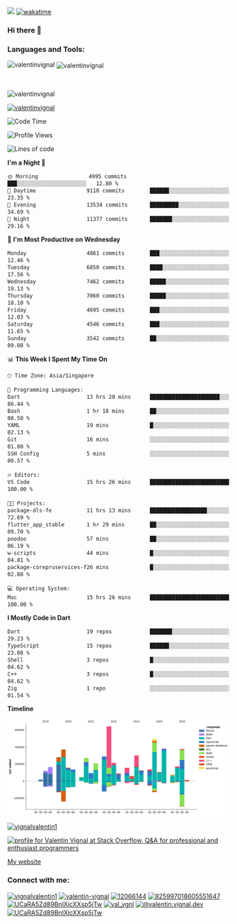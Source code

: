 
![](https://komarev.com/ghpvc/?username=valentinvignal&label=Profile%20views&color=0e75b6&style=flat)
[![wakatime](https://wakatime.com/badge/user/a700230c-ba51-4378-8fbc-fbcb542401ed.svg)](https://wakatime.com/@a700230c-ba51-4378-8fbc-fbcb542401ed)

### Hi there 👋

<h3 align="left">Languages and Tools:</h3>


<p><img align="left" src="https://github-readme-stats.vercel.app/api?username=ValentinVignal&count_private=true&show_icons=true&theme=dark" alt="valentinvignal" /></p>

<p>&nbsp;<img align="center" src="https://github-readme-stats.vercel.app/api/top-langs/?username=ValentinVignal&hide=jupyter%20notebook&layout=compact&theme=dark" alt="valentinvignal" /></p>

<br/>

<p><img align="center" src="https://github-readme-streak-stats.herokuapp.com/?user=valentinvignal&theme=dark" alt="valentinvignal" /></p>


<p align="left"> <a href="https://github.com/ryo-ma/github-profile-trophy"><img src="https://github-profile-trophy.vercel.app/?username=valentinvignal&theme=darkhub" alt="valentinvignal" /></a> </p>

<!--START_SECTION:waka-->
![Code Time](http://img.shields.io/badge/Code%20Time-3%2C697%20hrs%2042%20mins-blue)

![Profile Views](http://img.shields.io/badge/Profile%20Views-0-blue)

![Lines of code](https://img.shields.io/badge/From%20Hello%20World%20I%27ve%20Written-5.5%20million%20lines%20of%20code-blue)

**I'm a Night 🦉** 

```text
🌞 Morning                4995 commits        ███░░░░░░░░░░░░░░░░░░░░░░   12.80 % 
🌆 Daytime                9110 commits        ██████░░░░░░░░░░░░░░░░░░░   23.35 % 
🌃 Evening                13534 commits       █████████░░░░░░░░░░░░░░░░   34.69 % 
🌙 Night                  11377 commits       ███████░░░░░░░░░░░░░░░░░░   29.16 % 
```
📅 **I'm Most Productive on Wednesday** 

```text
Monday                   4861 commits        ███░░░░░░░░░░░░░░░░░░░░░░   12.46 % 
Tuesday                  6850 commits        ████░░░░░░░░░░░░░░░░░░░░░   17.56 % 
Wednesday                7462 commits        █████░░░░░░░░░░░░░░░░░░░░   19.13 % 
Thursday                 7060 commits        █████░░░░░░░░░░░░░░░░░░░░   18.10 % 
Friday                   4695 commits        ███░░░░░░░░░░░░░░░░░░░░░░   12.03 % 
Saturday                 4546 commits        ███░░░░░░░░░░░░░░░░░░░░░░   11.65 % 
Sunday                   3542 commits        ██░░░░░░░░░░░░░░░░░░░░░░░   09.08 % 
```


📊 **This Week I Spent My Time On** 

```text
🕑︎ Time Zone: Asia/Singapore

💬 Programming Languages: 
Dart                     13 hrs 20 mins      ██████████████████████░░░   86.44 % 
Bash                     1 hr 18 mins        ██░░░░░░░░░░░░░░░░░░░░░░░   08.50 % 
YAML                     19 mins             █░░░░░░░░░░░░░░░░░░░░░░░░   02.13 % 
Git                      16 mins             ░░░░░░░░░░░░░░░░░░░░░░░░░   01.80 % 
SSH Config               5 mins              ░░░░░░░░░░░░░░░░░░░░░░░░░   00.57 % 

🔥 Editors: 
VS Code                  15 hrs 26 mins      █████████████████████████   100.00 % 

🐱‍💻 Projects: 
package-dls-fe           11 hrs 13 mins      ██████████████████░░░░░░░   72.69 % 
flutter_app_stable       1 hr 29 mins        ██░░░░░░░░░░░░░░░░░░░░░░░   09.70 % 
poodoo                   57 mins             ██░░░░░░░░░░░░░░░░░░░░░░░   06.19 % 
w-scripts                44 mins             █░░░░░░░░░░░░░░░░░░░░░░░░   04.81 % 
package-corepruservices-f26 mins             █░░░░░░░░░░░░░░░░░░░░░░░░   02.88 % 

💻 Operating System: 
Mac                      15 hrs 26 mins      █████████████████████████   100.00 % 
```

**I Mostly Code in Dart** 

```text
Dart                     19 repos            ███████░░░░░░░░░░░░░░░░░░   29.23 % 
TypeScript               15 repos            ██████░░░░░░░░░░░░░░░░░░░   23.08 % 
Shell                    3 repos             █░░░░░░░░░░░░░░░░░░░░░░░░   04.62 % 
C++                      3 repos             █░░░░░░░░░░░░░░░░░░░░░░░░   04.62 % 
Zig                      1 repo              ░░░░░░░░░░░░░░░░░░░░░░░░░   01.54 % 
```



**Timeline**

![Lines of Code chart](https://raw.githubusercontent.com/ValentinVignal/ValentinVignal/main/assets/bar_graph.png)


<!--END_SECTION:waka-->

<p align="left"> <a href="https://twitter.com/vignalvalentin1" target="blank"><img src="https://img.shields.io/twitter/follow/vignalvalentin1?logo=twitter" alt="vignalvalentin1" /></a> </p>

<a href="https://stackoverflow.com/users/12066144/valentin-vignal"><img src="https://stackexchange.com/users/flair/16694563.png?theme=dark" width="208" height="58" alt="profile for Valentin Vignal at Stack Overflow, Q&amp;A for professional and enthusiast programmers" title="profile for Valentin Vignal at Stack Overflow, Q&amp;A for professional and enthusiast programmers"></a>

[My website](https://valentinvignal.github.io/portfolio/)

<h3 align="left">Connect with me:</h3>
<p align="left">
<a href="https://twitter.com/vignalvalentin1" target="blank"><img align="center" src="https://raw.githubusercontent.com/rahuldkjain/github-profile-readme-generator/master/src/images/icons/Social/twitter.svg" alt="vignalvalentin1" height="30" width="40" /></a>
<a href="https://linkedin.com/in/valentin-vignal" target="blank"><img align="center" src="https://raw.githubusercontent.com/rahuldkjain/github-profile-readme-generator/master/src/images/icons/Social/linked-in-alt.svg" alt="valentin-vignal" height="30" width="40" /></a>
<a href="https://stackoverflow.com/users/12066144" target="blank"><img align="center" src="https://raw.githubusercontent.com/rahuldkjain/github-profile-readme-generator/master/src/images/icons/Social/stack-overflow.svg" alt="12066144" height="30" width="40" /></a>
<a href="https://discordapp.com/users/825997018605551647" target="blank"><img align="center" src="https://raw.githubusercontent.com/rahuldkjain/github-profile-readme-generator/master/src/images/icons/Social/discord.svg" alt="825997018605551647" height="30" width="40" /></a>
<a href="https://www.reddit.com/user/ValentinVignal" target="blank"><img align="center" src="https://raw.githubusercontent.com/rahuldkjain/github-profile-readme-generator/master/src/images/icons/Social/reddit.svg" alt="UCaRA5Zd89BnlXicXXsp5jTw" height="30" width="40" /></a>
<a href="https://instagram.com/valentin_vignal" target="blank"><img align="center" src="https://raw.githubusercontent.com/rahuldkjain/github-profile-readme-generator/master/src/images/icons/Social/instagram.svg" alt="val_vgnl" height="30" width="40" /></a>
<a href="https://medium.com/@valentin.vignal.dev" target="blank"><img align="center" src="https://raw.githubusercontent.com/rahuldkjain/github-profile-readme-generator/master/src/images/icons/Social/medium.svg" alt="@valentin.vignal.dev" height="30" width="40" /></a>
<a href="https://www.youtube.com/channel/UCaRA5Zd89BnlXicXXsp5jTw" target="blank"><img align="center" src="https://raw.githubusercontent.com/rahuldkjain/github-profile-readme-generator/master/src/images/icons/Social/youtube.svg" alt="UCaRA5Zd89BnlXicXXsp5jTw" height="30" width="40" /></a>
</p>


